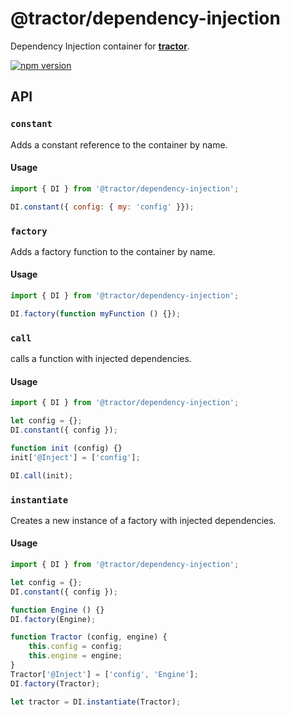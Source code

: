 # @tractor/dependency-injection

Dependency Injection container for [**tractor**](https://github.com/TradeMe/tractor).

[![npm version](https://img.shields.io/npm/v/@tractor/dependency-injection.svg)](https://www.npmjs.com/package/@tractor/dependency-injection)

## API

### `constant`

Adds a constant reference to the container by name.

#### Usage

```javascript
import { DI } from '@tractor/dependency-injection';

DI.constant({ config: { my: 'config' }});
```

### `factory`

Adds a factory function to the container by name.

#### Usage

```javascript
import { DI } from '@tractor/dependency-injection';

DI.factory(function myFunction () {});
```

### `call`

calls a function with injected dependencies.

#### Usage

```javascript
import { DI } from '@tractor/dependency-injection';

let config = {};
DI.constant({ config });

function init (config) {}
init['@Inject'] = ['config'];

DI.call(init);
```

### `instantiate`

Creates a new instance of a factory with injected dependencies.

#### Usage

```javascript
import { DI } from '@tractor/dependency-injection';

let config = {};
DI.constant({ config });

function Engine () {}
DI.factory(Engine);

function Tractor (config, engine) {
    this.config = config;
    this.engine = engine;
}
Tractor['@Inject'] = ['config', 'Engine'];
DI.factory(Tractor);

let tractor = DI.instantiate(Tractor);
```
